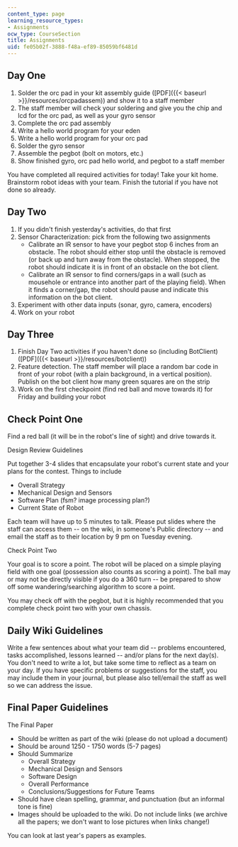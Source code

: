 ```yaml
---
content_type: page
learning_resource_types:
- Assignments
ocw_type: CourseSection
title: Assignments
uid: fe05b02f-3888-f48a-ef89-85059bf6481d
---
```


Day One
-------

1.  Solder the orc pad in your kit assembly guide ([PDF]({{< baseurl >}}/resources/orcpadassem)) and show it to a staff member
2.  The staff member will check your soldering and give you the chip and lcd for the orc pad, as well as your gyro sensor
3.  Complete the orc pad assembly
4.  Write a hello world program for your eden
5.  Write a hello world program for your orc pad
6.  Solder the gyro sensor
7.  Assemble the pegbot (bolt on motors, etc.)
8.  Show finished gyro, orc pad hello world, and pegbot to a staff member

You have completed all required activities for today! Take your kit home. Brainstorm robot ideas with your team. Finish the tutorial if you have not done so already.

Day Two
-------

1.  If you didn't finish yesterday's activities, do that first
2.  Sensor Characterization: pick from the following two assignments
    *   Calibrate an IR sensor to have your pegbot stop 6 inches from an obstacle. The robot should either stop until the obstacle is removed (or back up and turn away from the obstacle). When stopped, the robot should indicate it is in front of an obstacle on the bot client.
    *   Calibrate an IR sensor to find corners/gaps in a wall (such as mousehole or entrance into another part of the playing field). When it finds a corner/gap, the robot should pause and indicate this information on the bot client.
3.  Experiment with other data inputs (sonar, gyro, camera, encoders)
4.  Work on your robot

Day Three
---------

1.  Finish Day Two activities if you haven't done so (including BotClient) ([PDF]({{< baseurl >}}/resources/botclient))
2.  Feature detection. The staff member will place a random bar code in front of your robot (with a plain background, in a vertical position). Publish on the bot client how many green squares are on the strip
3.  Work on the first checkpoint (find red ball and move towards it) for Friday and building your robot

Check Point One
---------------

Find a red ball (it will be in the robot's line of sight) and drive towards it.

Design Review Guidelines

Put together 3-4 slides that encapsulate your robot's current state and your plans for the contest. Things to include

*   Overall Strategy
*   Mechanical Design and Sensors
*   Software Plan (fsm? image processing plan?)
*   Current State of Robot

Each team will have up to 5 minutes to talk. Please put slides where the staff can access them -- on the wiki, in someone's Public directory -- and email the staff as to their location by 9 pm on Tuesday evening.

Check Point Two

Your goal is to score a point. The robot will be placed on a simple playing field with one goal (possession also counts as scoring a point). The ball may or may not be directly visible if you do a 360 turn -- be prepared to show off some wandering/searching algorithm to score a point.

You may check off with the pegbot, but it is highly recommended that you complete check point two with your own chassis.

Daily Wiki Guidelines
---------------------

Write a few sentences about what your team did -- problems encountered, tasks accomplished, lessons learned -- and/or plans for the next day(s). You don't need to write a lot, but take some time to reflect as a team on your day. If you have specific problems or suggestions for the staff, you may include them in your journal, but please also tell/email the staff as well so we can address the issue.

Final Paper Guidelines
----------------------

The Final Paper

*   Should be written as part of the wiki (please do not upload a document)
*   Should be around 1250 - 1750 words (5-7 pages)
*   Should Summarize
    *   Overall Strategy
    *   Mechanical Design and Sensors
    *   Software Design
    *   Overall Performance
    *   Conclusions/Suggestions for Future Teams
*   Should have clean spelling, grammar, and punctuation (but an informal tone is fine)
*   Images should be uploaded to the wiki. Do not include links (we archive all the papers; we don't want to lose pictures when links change!)

You can look at last year's papers as examples.